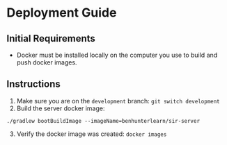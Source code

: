 # Deployment Guide

## Initial Requirements

- Docker must be installed locally on the computer you use to build and push docker images.

## Instructions

1. Make sure you are on the `development` branch: `git switch development`
2. Build the server docker image:

`./gradlew bootBuildImage --imageName=benhunterlearn/sir-server`

3. Verify the docker image was created: `docker images`
